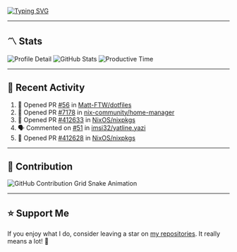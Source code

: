 [![Typing SVG](https://readme-typing-svg.demolab.com?font=&duration=2500&pause=100&center=true&vCenter=true&multiline=true&width=1000&height=60&lines=Hi+There!;Welcome+to+my+Github+profile+%F0%9F%91%8B)](https://git.io/typing-svg)

---

## 〽️ Stats

![Profile Detail](http://github-profile-summary-cards.vercel.app/api/cards/profile-details?username=phucleeuwu&theme=transparent)
![GitHub Stats](http://github-profile-summary-cards.vercel.app/api/cards/stats?username=phucleeuwu&theme=transparent)
![Productive Time](http://github-profile-summary-cards.vercel.app/api/cards/productive-time?username=phucleeuwu&theme=transparent&utcOffset=8)

---

## 📝 Recent Activity

<!--START_SECTION:activity-->
1. 💪 Opened PR [#56](https://github.com/Matt-FTW/dotfiles/pull/56) in [Matt-FTW/dotfiles](https://github.com/Matt-FTW/dotfiles)
2. 💪 Opened PR [#7178](https://github.com/nix-community/home-manager/pull/7178) in [nix-community/home-manager](https://github.com/nix-community/home-manager)
3. 💪 Opened PR [#412633](https://github.com/NixOS/nixpkgs/pull/412633) in [NixOS/nixpkgs](https://github.com/NixOS/nixpkgs)
4. 🗣 Commented on [#51](https://github.com/imsi32/yatline.yazi/issues/51#issuecomment-2924778179) in [imsi32/yatline.yazi](https://github.com/imsi32/yatline.yazi)
5. 💪 Opened PR [#412628](https://github.com/NixOS/nixpkgs/pull/412628) in [NixOS/nixpkgs](https://github.com/NixOS/nixpkgs)
<!--END_SECTION:activity-->

<!--START_SECTION:waka-->

<!--END_SECTION:waka-->

---

## 🐍 Contribution

<picture>
  <source media="(prefers-color-scheme: dark)" srcset="https://raw.githubusercontent.com/phucleeuwu/phucleeuwu/output/github-contribution-grid-snake-dark.svg">
  <source media="(prefers-color-scheme: light)" srcset="https://raw.githubusercontent.com/phucleeuwu/phucleeuwu/output/github-contribution-grid-snake.svg">
  <img alt="GitHub Contribution Grid Snake Animation" src="https://raw.githubusercontent.com/phucleeuwu/phucleeuwu/output/github-contribution-grid-snake.svg">
</picture>

---

## ⭐ Support Me

If you enjoy what I do, consider leaving a star on [my repositories](https://github.com/phucleeuwu?tab=repositories&type=source). It really means a lot! 💙
